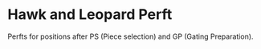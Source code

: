 # Hawk and Leopard Perft

Perfts for positions after PS (Piece selection) and GP (Gating Preparation).
